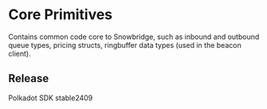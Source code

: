 # Core Primitives

Contains common code core to Snowbridge, such as inbound and outbound queue types, pricing structs, ringbuffer data
types (used in the beacon client).


## Release

Polkadot SDK stable2409

